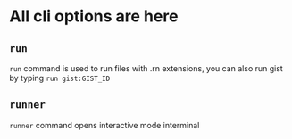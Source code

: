 # All cli options are here
## `run`
`run` command is used to run files with .rn extensions, you can also run gist by typing `run gist:GIST_ID`

## `runner`
`runner` command opens interactive mode interminal
